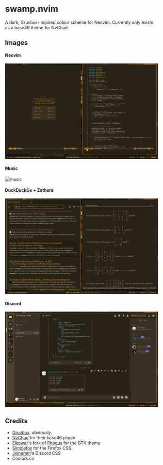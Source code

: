 # swamp.nvim
A dark, Gruvbox-inspired colour scheme for Neovim. Currently only exists as a base46 theme for NvChad.

## Images

#### Neovim
![nvim](Gallery/nvim.png)

#### Music
![music](Gallery/spotify.png)

#### DuckDuckGo + Zathura
![other](Gallery/other.png)

#### Discord
![discord](Gallery/discord.png)

## Credits
- [Gruvbox](https://github.com/morhetz/gruvbox), obviously.
- [NvChad](https://nvchad.com/) for their base46 plugin.
- [Elkowar](https://github.com/elkowar/gtk)'s fork of [Phocus](https://github.com/phocus/gtk) for the GTK theme
- [Simplefox](https://github.com/migueravila/SimpleFox) for the Firefox CSS
- [Joinemm](https://github.com/joinemm/discord-css/blob/master/gruvbox.css)'s  Discord CSS
- Coolors.co